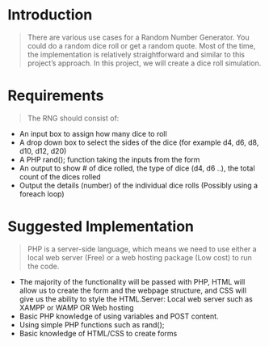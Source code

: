 # Introduction

>There are various use cases for a Random Number Generator. You could do a random dice roll or get a random quote. Most of the time, the implementation is relatively straightforward and similar to this project’s approach. In this project, we will create a dice roll simulation.

# Requirements

>The RNG should consist of:
>
* An input box to assign how many dice to roll
* A drop down box to select the sides of the dice (for example d4, d6, d8, d10, d12, d20)
* A PHP rand(); function taking the inputs from the form
* An output to show # of dice rolled, the type of dice (d4, d6 ..), the total count of the dices rolled
* Output the details (number) of the individual dice rolls (Possibly using a foreach loop)

# Suggested Implementation

>PHP is a server-side language, which means we need to use either a local web server (Free) or a web hosting package (Low cost) to run the code.
>
* The majority of the functionality will be passed with PHP, HTML will allow us to create the form and the webpage structure, and CSS will give us the ability to style the HTML.Server: Local web server such as XAMPP or WAMP OR Web hosting
* Basic PHP knowledge of using variables and POST content.
* Using simple PHP functions such as rand();
* Basic knowledge of HTML/CSS to create forms